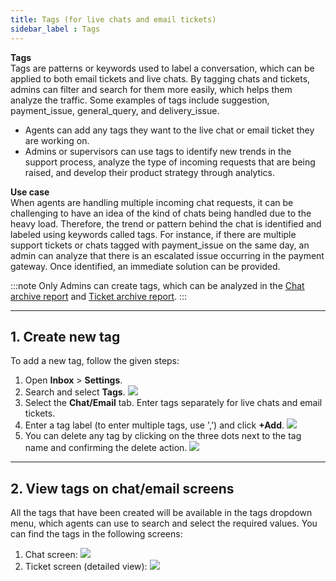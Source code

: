 ```yaml
---
title: Tags (for live chats and email tickets)
sidebar_label : Tags
---
```


**Tags**    
Tags are patterns or keywords used to label a conversation, which can be applied to both email tickets and live chats. By tagging chats and tickets, admins can filter and search for them more easily, which helps them analyze the traffic. Some examples of tags include suggestion, payment_issue, general_query, and delivery_issue.

- Agents can add any tags they want to the live chat or email ticket they are working on. 
- Admins or supervisors can use tags to identify new trends in the support process, analyze the type of incoming requests that are being raised, and develop their product strategy through analytics.

**Use case**    
When agents are handling multiple incoming chat requests, it can be challenging to have an idea of the kind of chats being handled due to the heavy load. Therefore, the trend or pattern behind the chat is identified and labeled using keywords called tags. For instance, if there are multiple support tickets or chats tagged with payment_issue on the same day, an admin can analyze that there is an escalated issue occurring in the payment gateway. Once identified, an immediate solution can be provided.

:::note
Only Admins can create tags, which can be analyzed in the [Chat archive report](https://docs.yellow.ai/docs/platform_concepts/inbox/analytics-reports/reports/chats/chat-archives-report) and [Ticket archive report](https://docs.yellow.ai/docs/platform_concepts/inbox/analytics-reports/reports/tickets/ticket-archive-report).
:::

------
## 1. Create new tag 

To add a new tag, follow the given steps: 

1. Open **Inbox** > **Settings**. 
2. Search and select **Tags**.
    ![](https://i.imgur.com/n2sxLcB.png)
3. Select the **Chat/Email** tab. Enter tags separately for live chats and email tickets.
4. Enter a tag label (to enter multiple tags, use ',') and click **+Add**.
    ![](https://i.imgur.com/pTUuy8N.png)
5. You can delete any tag by clicking on the three dots next to the tag name and confirming the delete action.
    ![](https://i.imgur.com/ZKVWYLx.png)

-----

## 2. View tags on chat/email screens

All the tags that have been created will be available in the tags dropdown menu, which agents can use to search and select the required values. You can find the tags in the following screens:

1. Chat screen: 
    ![](https://i.imgur.com/rcPTvFU.png)
2. Ticket screen (detailed view): 
    ![](https://i.imgur.com/9u6ObzC.png)
